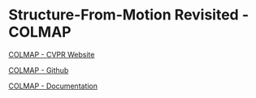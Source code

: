 # Structure-From-Motion Revisited - COLMAP

[COLMAP - CVPR Website](https://www.cv-foundation.org/openaccess/content_cvpr_2016/html/Schonberger_Structure-From-Motion_Revisited_CVPR_2016_paper.html)

[COLMAP - Github](https://github.com/colmap/colmap)

[COLMAP - Documentation](https://colmap.github.io/)



